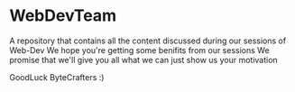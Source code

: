 # WebDevTeam
A repository that contains all the content discussed during our sessions of Web-Dev
We hope you're getting some benifits from our sessions 
We promise that we'll  give you  all what we can just show us your motivation 

GoodLuck ByteCrafters :)
